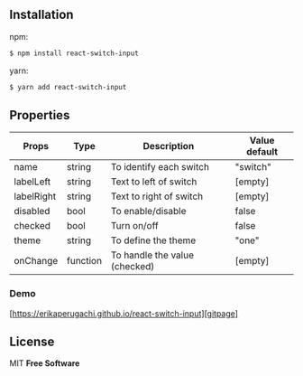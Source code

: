 ## Installation
npm:
```sh
$ npm install react-switch-input
```
yarn:
```sh
$ yarn add react-switch-input
```

## Properties
| Props | Type | Description | Value default |
| ------ | ------ | ------ | ------ |
| name | string | To identify each switch | "switch" |
| labelLeft | string | Text to left of switch | [empty] |
| labelRight | string | Text to right of switch | [empty] |
| disabled | bool | To enable/disable | false |
| checked | bool | Turn on/off | false |
| theme | string | To define the theme | "one" |
| onChange | function | To handle the value (checked) | [empty] |

### Demo
[https://erikaperugachi.github.io/react-switch-input][gitpage]

License
----
MIT
**Free Software**

[gitpage]: <https://erikaperugachi.github.io/react-switch-input>

